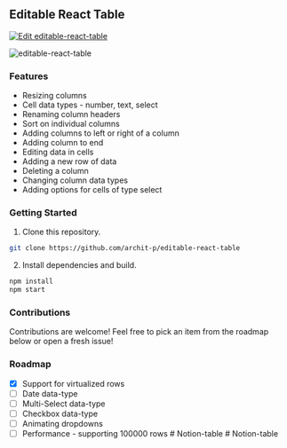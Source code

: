 ## Editable React Table

[![Edit editable-react-table](https://codesandbox.io/static/img/play-codesandbox.svg)](https://codesandbox.io/s/editable-react-table-gchwp?fontsize=14&hidenavigation=1&theme=dark)

![editable-react-table](https://user-images.githubusercontent.com/30985772/118361385-dd7caa00-b5a8-11eb-808b-1b4075f4a09d.gif)

### Features

- Resizing columns
- Cell data types - number, text, select
- Renaming column headers
- Sort on individual columns
- Adding columns to left or right of a column
- Adding column to end
- Editing data in cells
- Adding a new row of data
- Deleting a column
- Changing column data types
- Adding options for cells of type select

### Getting Started

1. Clone this repository.

```bash
git clone https://github.com/archit-p/editable-react-table
```

2. Install dependencies and build.

```bash
npm install
npm start
```

### Contributions

Contributions are welcome! Feel free to pick an item from the roadmap below or open a fresh issue!

### Roadmap

- [x] Support for virtualized rows
- [ ] Date data-type
- [ ] Multi-Select data-type
- [ ] Checkbox data-type
- [ ] Animating dropdowns
- [ ] Performance - supporting 100000 rows
#   N o t i o n - t a b l e  
 #   N o t i o n - t a b l e  
 